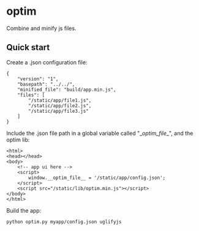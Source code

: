 # optim


Combine and minify js files.


## Quick start

Create a .json configuration file:

 	{
    	"version": "1",
	    "basepath": "../../",
    	"minified_file": "build/app.min.js",
	    "files": [
        	"/static/app/file1.js",
			"/static/app/file2.js",
	        "/static/app/file3.js"
    	]
	}

Include the .json file path in a global variable called "\__optim_file__", and the optim lib:

	<html>
	<head></head>
	<body>
		<!-- app ui here -->
		<script>
        	window.__optim_file__ = '/static/app/config.json';
		</script>
		<script src="/static/lib/optim.min.js"></script>
	</body>
	</html>

Build the app:
		
	python optim.py myapp/config.json uglifyjs

